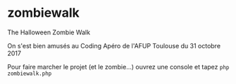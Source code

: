 # zombiewalk
The Halloween Zombie Walk

On s'est bien amusés au Coding Apéro de l'AFUP Toulouse du 31 octobre 2017

Pour faire marcher le projet (et le zombie...) ouvrez une console et tapez `php zombiewalk.php`
